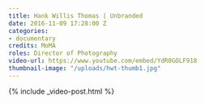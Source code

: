 ```yaml
---
title: Hank Willis Thomas | Unbranded
date: 2016-11-09 17:28:00 Z
categories:
- documentary
credits: MoMA
roles: Director of Photography
video-url: https://www.youtube.com/embed/YdR0GOLF918
thumbnail-image: "/uploads/hwt-thumb1.jpg"
---
```


{% include _video-post.html %}
